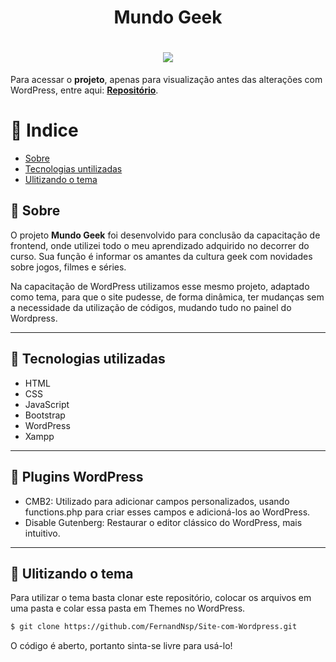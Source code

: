 <h1 align="center" color="#fff"> 
   Mundo Geek
</h1>

<h1 align="center"> 
   <img src="https://ik.imagekit.io/fernandasene/MundoGeek_r0saFoy8KW.png">
</h1>

Para acessar o **projeto**, apenas para visualização antes das alterações com WordPress, entre aqui: <a href="https://github.com/FernandNsp/FernandNsp.github.io">**Repositório**</a>.

# 📌 Indice
- [Sobre](#-Sobre)
- [Tecnologias untilizadas](#-Tecnologias-untilizadas)
- [Ulitizando o tema](#-Ulitizando-o-tema)

## 🔖 Sobre

O projeto <strong>Mundo Geek</strong> foi desenvolvido para conclusão da capacitação de frontend, onde utilizei todo o meu aprendizado adquirido no decorrer do curso. Sua função é informar os amantes da cultura geek com novidades sobre jogos, filmes e séries.

Na capacitação de WordPress utilizamos esse mesmo projeto, adaptado como tema, para que o site pudesse, de forma dinâmica, ter mudanças sem a necessidade da utilização de códigos, mudando tudo no painel do Wordpress.

---

## 🚀 Tecnologias utilizadas
- HTML
- CSS
- JavaScript
- Bootstrap
- WordPress
- Xampp

---

## 🔌 Plugins WordPress
- CMB2: Utilizado para adicionar campos personalizados, usando functions.php para criar esses campos e adicioná-los ao WordPress.
- Disable Gutenberg: Restaurar o editor clássico do WordPress, mais intuitivo.

---

## 📁 Ulitizando o tema
Para utilizar o tema basta clonar este repositório, colocar os arquivos em uma pasta e colar essa pasta em Themes no WordPress.


```bash
$ git clone https://github.com/FernandNsp/Site-com-Wordpress.git
```
O código é aberto, portanto sinta-se livre para usá-lo!